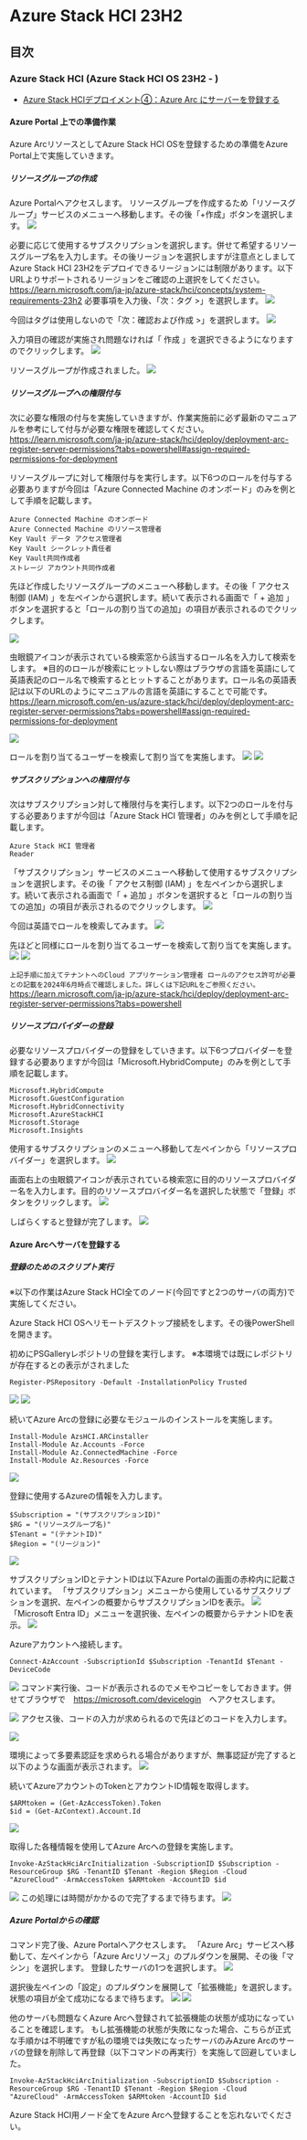 # Azure Stack HCI 23H2


## 目次
### Azure Stack HCI (Azure Stack HCI OS 23H2 - )
- [Azure Stack HCIデプロイメント④：Azure Arc にサーバーを登録する](installation04)  


#### Azure Portal 上での準備作業
Azure ArcリソースとしてAzure Stack HCI OSを登録するための準備をAzure Portal上で実施していきます。

##### リソースグループの作成
Azure Portalへアクセスします。
リソースグループを作成するため「リソースグループ」サービスのメニューへ移動します。その後「+作成」ボタンを選択します。
![](pics/01.PNG)

必要に応じて使用するサブスクリプションを選択します。併せて希望するリソースグループ名を入力します。その後リージョンを選択しますが注意点としましてAzure Stack HCI 23H2をデプロイできるリージョンには制限があります。以下URLよりサポートされるリージョンをご確認の上選択をしてください。
https://learn.microsoft.com/ja-jp/azure-stack/hci/concepts/system-requirements-23h2
必要事項を入力後、「次：タグ >」を選択します。
![](pics/02.PNG)

今回はタグは使用しないので「次：確認および作成 >」を選択します。
![](pics/03.PNG)

入力項目の確認が実施され問題なければ「 作成 」を選択できるようになりますのでクリックします。
![](pics/04.PNG)

リソースグループが作成されました。
![](pics/05.PNG)

##### リソースグループへの権限付与
次に必要な権限の付与を実施していきますが、作業実施前に必ず最新のマニュアルを参考にして付与が必要な権限を確認してください。
https://learn.microsoft.com/ja-jp/azure-stack/hci/deploy/deployment-arc-register-server-permissions?tabs=powershell#assign-required-permissions-for-deployment

リソースグループに対して権限付与を実行します。以下6つのロールを付与する必要ありますが今回は「Azure Connected Machine のオンボード」のみを例として手順を記載します。
```
Azure Connected Machine のオンボード
Azure Connected Machine のリソース管理者
Key Vault データ アクセス管理者
Key Vault シークレット責任者
Key Vault共同作成者
ストレージ アカウント共同作成者
```

先ほど作成したリソースグループのメニューへ移動します。その後「 アクセス制御 (IAM) 」を左ペインから選択します。続いて表示される画面で「 + 追加 」ボタンを選択すると「ロールの割り当ての追加」の項目が表示されるのでクリックします。

![](pics/11.PNG)

虫眼鏡アイコンが表示されている検索窓から該当するロール名を入力して検索をします。
※目的のロールが検索にヒットしない際はブラウザの言語を英語にして英語表記のロール名で検索するとヒットすることがあります。ロール名の英語表記は以下のURLのようにマニュアルの言語を英語にすることで可能です。
https://learn.microsoft.com/en-us/azure-stack/hci/deploy/deployment-arc-register-server-permissions?tabs=powershell#assign-required-permissions-for-deployment

![](pics/12.PNG)

ロールを割り当てるユーザーを検索して割り当てを実施します。
![](pics/13.PNG)
![](pics/14.PNG)


##### サブスクリプションへの権限付与
次はサブスクリプション対して権限付与を実行します。以下2つのロールを付与する必要ありますが今回は「Azure Stack HCI 管理者」のみを例として手順を記載します。
```
Azure Stack HCI 管理者
Reader
```

「サブスクリプション」サービスのメニューへ移動して使用するサブスクリプションを選択します。その後「 アクセス制御 (IAM) 」を左ペインから選択します。続いて表示される画面で「 + 追加 」ボタンを選択すると「ロールの割り当ての追加」の項目が表示されるのでクリックします。
![](pics/06.PNG)

今回は英語でロールを検索してみます。
![](pics/07.PNG)

先ほどと同様にロールを割り当てるユーザーを検索して割り当てを実施します。
![](pics/09.PNG)
![](pics/10.PNG)

`上記手順に加えてテナントへのCloud アプリケーション管理者 ロールのアクセス許可が必要との記載を2024年6月時点で確認しました。詳しくは下記URLをご参照ください。`
https://learn.microsoft.com/ja-jp/azure-stack/hci/deploy/deployment-arc-register-server-permissions?tabs=powershell

##### リソースプロバイダーの登録

必要なリソースプロバイダーの登録をしていきます。以下6つプロバイダーを登録する必要ありますが今回は「Microsoft.HybridCompute」のみを例として手順を記載します。

```
Microsoft.HybridCompute
Microsoft.GuestConfiguration
Microsoft.HybridConnectivity
Microsoft.AzureStackHCI
Microsoft.Storage
Microsoft.Insights
```

使用するサブスクリプションのメニューへ移動して左ペインから「リソースプロバイダー」を選択します。
![](pics/17.PNG)

画面右上の虫眼鏡アイコンが表示されている検索窓に目的のリソースプロバイダー名を入力します。目的のリソースプロバイダー名を選択した状態で「登録」ボタンをクリックします。
![](pics/18.PNG)

しばらくすると登録が完了します。
![](pics/19.PNG)



#### Azure Arcへサーバを登録する
##### 登録のためのスクリプト実行
※以下の作業はAzure Stack HCI全てのノード(今回ですと2つのサーバの両方)で実施してください。

Azure Stack HCI OSへリモートデスクトップ接続をします。その後PowerShellを開きます。

初めにPSGalleryレポジトリの登録を実行します。
※本環境では既にレポジトリが存在するとの表示がされました
```
Register-PSRepository -Default -InstallationPolicy Trusted
```
![](pics/20.PNG)
![](pics/21.PNG)

続いてAzure Arcの登録に必要なモジュールのインストールを実施します。
```
Install-Module AzsHCI.ARCinstaller
Install-Module Az.Accounts -Force
Install-Module Az.ConnectedMachine -Force
Install-Module Az.Resources -Force
```
![](pics/23.PNG)

登録に使用するAzureの情報を入力します。
```
$Subscription = "(サブスクリプションID)"
$RG = "(リソースグループ名)"
$Tenant = "(テナントID)"
$Region = "(リージョン)"
```
![](pics/24-3.PNG)

サブスクリプションIDとテナントIDは以下Azure Portalの画面の赤枠内に記載されています。
「サブスクリプション」メニューから使用しているサブスクリプションを選択、左ペインの概要からサブスクリプションIDを表示。
![](pics/24-1.PNG)
「Microsoft Entra ID」メニューを選択後、左ペインの概要からテナントIDを表示。
![](pics/24-2.PNG)

Azureアカウントへ接続します。
```
Connect-AzAccount -SubscriptionId $Subscription -TenantId $Tenant -DeviceCode
```
![](pics/24.PNG)
コマンド実行後、コードが表示されるのでメモやコピーをしておきます。併せてブラウザで　<https://microsoft.com/devicelogin>　へアクセスします。

![](pics/25.PNG)
アクセス後、コードの入力が求められるので先ほどのコードを入力します。

![](pics/26.PNG)

環境によって多要素認証を求められる場合がありますが、無事認証が完了すると以下のような画面が表示されます。
![](pics/33.PNG)


続いてAzureアカウントのTokenとアカウントID情報を取得します。
```
$ARMtoken = (Get-AzAccessToken).Token
$id = (Get-AzContext).Account.Id
```
![](pics/34.PNG)


取得した各種情報を使用してAzure Arcへの登録を実施します。
```
Invoke-AzStackHciArcInitialization -SubscriptionID $Subscription -ResourceGroup $RG -TenantID $Tenant -Region $Region -Cloud "AzureCloud" -ArmAccessToken $ARMtoken -AccountID $id
```

![](pics/36.PNG)
この処理には時間がかかるので完了するまで待ちます。
![](pics/36-01.PNG)

##### Azure Portalからの確認
コマンド完了後、Azure Portalへアクセスします。
「Azure Arc」サービスへ移動して、左ペインから「Azure Arcリソース」のプルダウンを展開、その後「マシン」を選択します。
登録したサーバの1つを選択します。
![](pics/37.PNG)

選択後左ペインの「設定」のプルダウンを展開して「拡張機能」を選択します。状態の項目が全て成功になるまで待ちます。
![](pics/38.PNG)
![](pics/39.PNG)

他のサーバも問題なくAzure Arcへ登録されて拡張機能の状態が成功になっていることを確認します。
もし拡張機能の状態が失敗になった場合、こちらが正式な手順かは不明確ですが私の環境では失敗になったサーバのみAzure Arcのサーバの登録を削除して再登録（以下コマンドの再実行）を実施して回避していました。
```
Invoke-AzStackHciArcInitialization -SubscriptionID $Subscription -ResourceGroup $RG -TenantID $Tenant -Region $Region -Cloud "AzureCloud" -ArmAccessToken $ARMtoken -AccountID $id
```

Azure Stack HCI用ノード全てをAzure Arcへ登録することを忘れないでください。
